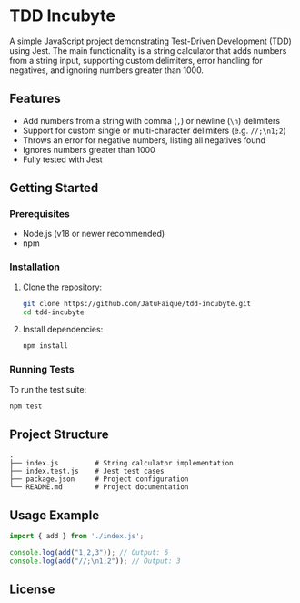 # TDD Incubyte

A simple JavaScript project demonstrating Test-Driven Development (TDD) using Jest. The main functionality is a string calculator that adds numbers from a string input, supporting custom delimiters, error handling for negatives, and ignoring numbers greater than 1000.

## Features

- Add numbers from a string with comma (`,`) or newline (`\n`) delimiters
- Support for custom single or multi-character delimiters (e.g. `//;\n1;2`)
- Throws an error for negative numbers, listing all negatives found
- Ignores numbers greater than 1000
- Fully tested with Jest

## Getting Started

### Prerequisites

- Node.js (v18 or newer recommended)
- npm

### Installation

1. Clone the repository:
   ```sh
   git clone https://github.com/JatuFaique/tdd-incubyte.git
   cd tdd-incubyte
   ```

2. Install dependencies:
   ```sh
   npm install
   ```

### Running Tests

To run the test suite:
```sh
npm test
```

## Project Structure

```
.
├── index.js         # String calculator implementation
├── index.test.js    # Jest test cases
├── package.json     # Project configuration
└── README.md        # Project documentation
```

## Usage Example

```javascript
import { add } from './index.js';

console.log(add("1,2,3")); // Output: 6
console.log(add("//;\n1;2")); // Output: 3
```

## License
